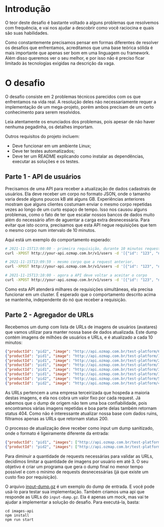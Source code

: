 # Introdução

O teor deste desafio é bastante voltado a alguns problemas que resolvemos com frequência, e vai nos ajudar a descobrir como você raciocina e quais são suas habilidades.

Como constantemente precisamos pensar em formas diferentes de resolver os desafios que enfrentamos, acreditamos que uma base teórica sólida é mais importante que apenas ser bom em uma linguagem ou framework. Além disso queremos ver o seu melhor, e por isso não é preciso ficar limitado às tecnologias exigidas na descrição da vaga.

# O desafio

O desafio consiste em 2 problemas técnicos parecidos com os que enfrentamos na vida real.
A resolução deles não necessariamente requer a implementação de um mega-projeto, porém ambos precisam de um certo conhecimento para serem resolvidos.

Leia atentamente os enunciados dos problemas, pois apesar de não haver nenhuma pegadinha, os detalhes importam.

Outros requisitos do projeto incluem:
- Deve funcionar em um ambiente Linux;
- Deve ter testes automatizados;
- Deve ter um README explicando como instalar as dependências, executar as soluções e os testes.

## Parte 1 - API de usuários

Precisamos de uma API para receber a atualização de dados cadastrais de usuários. Ela deve receber um corpo no formato JSON, onde o tamanho varia desde alguns poucos kB até alguns GB.
Experiências anteriores mostram que alguns clientes costumam enviar o mesmo corpo repetidas vezes ao longo de um curto espaço de tempo.
Isso nos causou alguns problemas, como o fato de ter que escalar nossos bancos de dados muito além do necessário afim de aguentar a carga extra desnecessária.
Para evitar que isto ocorra, precisamos que esta API negue requisições que tem o mesmo corpo num intervalo de 10 minutos.

Aqui está um exemplo do comportamento esperado:
```bash
# 2021-11-15T13:00:00 - primeira requisição, durante 10 minutos requests com o mesmo corpo serão negadas
curl -XPOST http://your-api.ozmap.com.br/v1/users -d '[{"id": "123", "name": "Carl Sagan"}]' #=> 200 OK

# 2021-11-15T13:09:59 - mesmo corpo que a request anterior.
curl -XPOST http://your-api.ozmap.com.br/v1/users -d '[{"id": "123", "name": "Ada Lovelace"}]' #=> 403 Forbidden

# 2021-11-15T13:10:00 - agora a API deve voltar a aceitar o corpo
curl -XPOST http://your-api.ozmap.com.br/v1/users -d '[{"id": "123", "name": "Alan Turing"}]' #=> 200 OK
```
Como esta API atenderá milhares de requisições simultâneas, ela precisa funcionar em um cluster.
É esperado que o comportamento descrito acima se mantenha, independente do nó que receber a requisição.

## Parte 2 - Agregador de URLs

Recebemos um dump com lista de URLs de imagens de usuários (avatares) que vamos utilizar para manter nossa base de dados atualizada.
Este dump contém imagens de milhões de usuários e URLs, e é atualizado a cada 10 minutos:

```json
{"productId": "pid2", "image": "http://api.ozmap.com.br/test-platform/6.png"}
{"productId": "pid1", "image": "http://api.ozmap.com.br/test-platform/1.png"}
{"productId": "pid1", "image": "http://api.ozmap.com.br/test-platform/2.png"}
{"productId": "pid1", "image": "http://api.ozmap.com.br/test-platform/7.png"}
{"productId": "pid1", "image": "http://api.ozmap.com.br/test-platform/3.png"}
{"productId": "pid1", "image": "http://api.ozmap.com.br/test-platform/1.png"}
{"productId": "pid2", "image": "http://api.ozmap.com.br/test-platform/5.png"}
{"productId": "pid2", "image": "http://api.ozmap.com.br/test-platform/4.png"}
```

As URLs pertencem a uma empresa terceirizada que hospeda a maioria destas imagens, e ela nos cobra um valor fixo por cada request.
Já sabemos que o dump de origem não tem uma boa confiabilidade, pois encontramos várias imagens repetidas e boa parte delas também retornam status 404.
Como não é interessante atualizar nossa base com dados ruins, filtramos apenas as URLs que retornam status 200.

O processo de atualização deve receber como input um dump sanitizado, onde o formato é ligeiramente diferente da entrada:

```json
{"productId": "pid1", "images": ["http://api.ozmap.com.br/test-platform/1.png", "http://api.ozmap.com.br/test-platform/2.png", "http://api.ozmap.com.br/test-platform/7.png"]}
{"productId": "pid2", "images": ["http://api.ozmap.com.br/test-platform/3.png", "http://api.ozmap.com.br/test-platform/5.png", "http://api.ozmap.com.br/test-platform/6.png"]}
```

Para diminuir a quantidade de requests necessárias para validar as URLs, decidimos limitar a quantidade de imagens por usuário em até 3.
O seu objetivo é criar um programa que gera o dump final no menor tempo possível e com o mínimo de requests desnecessárias (já que existe um custo fixo por requisição).

O arquivo [input-dump.gz](./resources/input-dump.gz) é um exemplo do dump de entrada. E você pode usá-lo para testar sua implementação.
Também criamos uma api que responde as URLs do `input-dump.gz`. Ela é apenas um mock, mas vai te ajudar a implementar a solução do desafio. Para executá-la, basta:

```shell
cd images-api
npm install
npm run start
```
